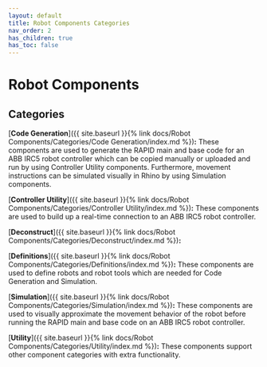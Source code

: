 ```yaml
---
layout: default
title: Robot Components Categories
nav_order: 2
has_children: true
has_toc: false
---
```


# **Robot Components**

## **Categories**

[**Code Generation**]({{ site.baseurl }}{% link docs/Robot Components/Categories/Code Generation/index.md %})**:** These components are used to generate the RAPID main and base code for an ABB IRC5 robot controller which can be copied manually or uploaded and run by using Controller Utility components. Furthermore, movement instructions can be simulated visually in Rhino by using Simulation components.

[**Controller Utility**]({{ site.baseurl }}{% link docs/Robot Components/Categories/Controller Utility/index.md %})**:** These components are used to build up a real-time connection to an ABB IRC5 robot controller.

[**Deconstruct**]({{ site.baseurl }}{% link docs/Robot Components/Categories/Deconstruct/index.md %})**:**

[**Definitions**]({{ site.baseurl }}{% link docs/Robot Components/Categories/Definitions/index.md %})**:** These components are used to define robots and robot tools which are needed for Code Generation and Simulation.

[**Simulation**]({{ site.baseurl }}{% link docs/Robot Components/Categories/Simulation/index.md %})**:** These components are used to visually approximate the movement behavior of the robot before running the RAPID main and base code on an ABB IRC5 robot controller.

[**Utility**]({{ site.baseurl }}{% link docs/Robot Components/Categories/Utility/index.md %})**:** These components support other component categories with extra functionality.